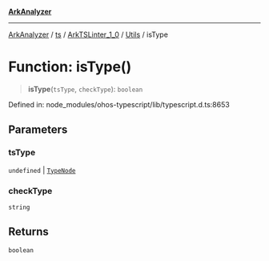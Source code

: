 [**ArkAnalyzer**](../../../../../../../../README.md)

***

[ArkAnalyzer](../../../../../../../../globals.md) / [ts](../../../../../README.md) / [ArkTSLinter\_1\_0](../../../README.md) / [Utils](../README.md) / isType

# Function: isType()

> **isType**(`tsType`, `checkType`): `boolean`

Defined in: node\_modules/ohos-typescript/lib/typescript.d.ts:8653

## Parameters

### tsType

`undefined` | [`TypeNode`](../../../../../interfaces/TypeNode.md)

### checkType

`string`

## Returns

`boolean`

